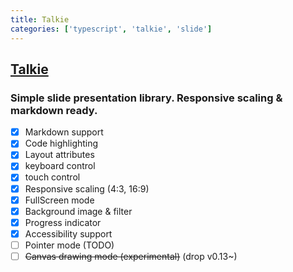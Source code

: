 ```yaml
---
title: Talkie
categories: ['typescript', 'talkie', 'slide']
---
```

## [Talkie](https://github.com/ahomu/Talkie)

### Simple slide presentation library. Responsive scaling & markdown ready.


- [x] Markdown support
- [x] Code highlighting
- [x] Layout attributes
- [x] keyboard control
- [x] touch control
- [x] Responsive scaling (4:3, 16:9)
- [x] FullScreen mode
- [x] Background image & filter
- [x] Progress indicator
- [x] Accessibility support
- [ ] Pointer mode (TODO)
- [ ] ~~Canvas drawing mode (experimental)~~ (drop v0.13~)
